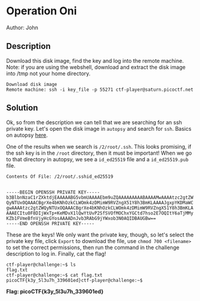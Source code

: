 # Operation Oni
Author: John

## Description

Download this disk image, find the key and log into the remote machine. Note: if you are using the webshell, download and extract the disk image into /tmp not your home directory.

    Download disk image
    Remote machine: ssh -i key_file -p 55271 ctf-player@saturn.picoctf.net

## Solution
Ok, so from the description we can tell that we are searching for an ssh
private key. Let's open the disk image in `autopsy` and search for `ssh`.
Basics on autopsy [here](200_sleuthkit_apprentice.md).

One of the results when we search is `/2/root/.ssh`. This looks promising, if the ssh key is in the `/root` directory, then it must be important!
When we go to that directory in autopsy, we see a `id_ed25519` file and a `id_ed25519.pub` file.

```
Contents Of File: /2/root/.sshid_ed25519


-----BEGIN OPENSSH PRIVATE KEY-----
b3BlbnNzaC1rZXktdjEAAAAABG5vbmUAAAAEbm9uZQAAAAAAAAABAAAAMwAAAAtzc2gtZW
QyNTUxOQAAACBgrXe4bKNhOzkCLWOmk4zDMimW9RVZngX51Y8h3BmKLAAAAJgxpYKDMaWC
gwAAAAtzc2gtZWQyNTUxOQAAACBgrXe4bKNhOzkCLWOmk4zDMimW9RVZngX51Y8h3BmKLA
AAAECItu0F8DIjWxTp+KeMDvX1lQwYtUvP2SfSVOfMOChxYGCtd7hso2E7OQItY6aTjMMy
KZb1FVmeBfnVjyHcGYosAAAADnJvb3RAbG9jYWxob3N0AQIDBAUGBw==
-----END OPENSSH PRIVATE KEY-----
```

These are the keys! We only want the private key, though, so let's select
the private key file, click `Export` to download the file, use 
`chmod 700 <filename>` to set the correct permissions, then run the
command in the challenge description to log in. Finally, cat
the flag!

```
ctf-player@challenge:~$ ls
flag.txt
ctf-player@challenge:~$ cat flag.txt 
picoCTF{k3y_5l3u7h_339601ed}ctf-player@challenge:~$
```

**Flag: picoCTF{k3y_5l3u7h_339601ed}**